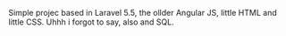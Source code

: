 Simple projec based in Laravel 5.5, the ollder Angular JS, little HTML and little CSS. 
Uhhh i forgot to say, also and SQL.
